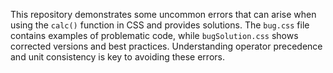 This repository demonstrates some uncommon errors that can arise when using the `calc()` function in CSS and provides solutions. The `bug.css` file contains examples of problematic code, while `bugSolution.css` shows corrected versions and best practices.  Understanding operator precedence and unit consistency is key to avoiding these errors.